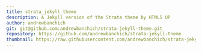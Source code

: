 ```yaml
---
title: strata_jekyll_theme
description: A Jekyll version of the Strata theme by HTML5 UP
author: andrewbanchich
git: git@github.com:andrewbanchich/strata-jekyll-theme.git
repository: https://github.com/andrewbanchich/strata-jekyll-theme
thumbnail: https://raw.githubusercontent.com/andrewbanchich/strata-jekyll-theme/master/assets/images/strata.jpg
---
```

